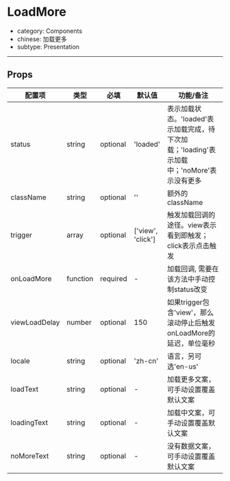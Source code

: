 # LoadMore

- category: Components
- chinese:  加载更多
- subtype: Presentation

---

## Props

| 配置项 | 类型 | 必填 | 默认值 | 功能/备注 |
|---|---|---|---|---|
|status|string|optional|'loaded'|表示加载状态。'loaded'表示加载完成，待下次加载；'loading'表示加载中；'noMore'表示没有更多|
|className|string|optional|''|额外的className|
|trigger|array|optional|['view', 'click']|触发加载回调的途径。view表示看到即触发；click表示点击触发|
|onLoadMore|function|required|-|加载回调, 需要在该方法中手动控制status改变|
|viewLoadDelay|number|optional|150|如果trigger包含'view'，那么滚动停止后触发onLoadMore的延迟，单位毫秒|
|locale|string|optional|'zh-cn'|语言，另可选'en-us'|
|loadText|string|optional|-|加载更多文案，可手动设置覆盖默认文案|
|loadingText|string|optional|-|加载中文案，可手动设置覆盖默认文案|
|noMoreText|string|optional|-|没有数据文案，可手动设置覆盖默认文案|
